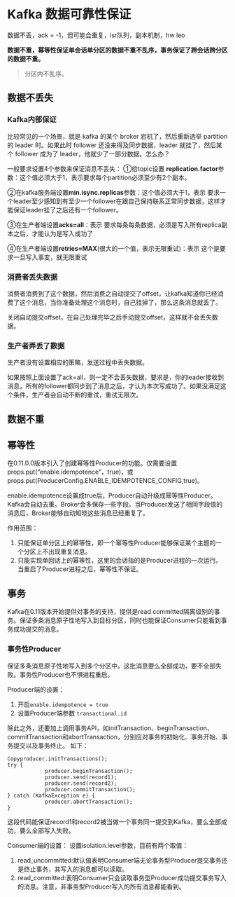 # Kafka 数据可靠性保证

数据不丢，ack = -1，但可能会重复，isr队列，副本机制，hw leo

**数据不重，幂等性保证单会话单分区的数据不重不乱序，事务保证了跨会话跨分区的数据不重。**

> 分区内不乱序。



## 数据不丢失

### Kafka内部保证

比较常见的一个场景，就是 kafka 的某个 broker 宕机了，然后重新选举 partition 的 leader 时。如果此时 follower 还没来得及同步数据，leader 就挂了，然后某个 follower 成为了 leader，他就少了一部分数据。怎么办？

一般要求设置4个参数来保证消息不丢失：
①给topic设置 **replication.factor**参数：这个值必须大于1，表示要求每个partition必须至少有2个副本。

②在kafka服务端设置**min.isync.replicas**参数：这个值必须大于1，表示 要求一个leader至少感知到有至少一个follower在跟自己保持联系正常同步数据，这样才能保证leader挂了之后还有一个follower。

③在生产者端设置**acks=all**：表示 要求每条每条数据，必须是写入所有replica副本之后，才能认为是写入成功了

④在生产者端设置**retries=MAX**(很大的一个值，表示无限重试)：表示 这个是要求一旦写入事变，就无限重试



### 消费者丢失数据

消费者消费到了这个数据，然后消费之自动提交了offset，让kafka知道你已经消费了这个消息，当你准备处理这个消息时，自己挂掉了，那么这条消息就丢了。

关闭自动提交offset，在自己处理完毕之后手动提交offset，这样就不会丢失数据。





### 生产者弄丢了数据
生产者没有设置相应的策略，发送过程中丢失数据。

如果按照上面设置了ack=all，则一定不会丢失数据，要求是，你的leader接收到消息，所有的follower都同步到了消息之后，才认为本次写成功了。如果没满足这个条件，生产者会自动不断的重试，重试无限次。

## 数据不重

## 幂等性

在0.11.0.0版本引入了创建幂等性Producer的功能。仅需要设置props.put(“enable.idempotence”，true)，或props.put(ProducerConfig.ENABLE_IDEMPOTENCE_CONFIG,true)。

enable.idempotence设置成true后，Producer自动升级成幂等性Producer。Kafka会自动去重。Broker会多保存一些字段。当Producer发送了相同字段值的消息后，Broker能够自动知晓这些消息已经重复了。

作用范围：

1. 只能保证单分区上的幂等性，即一个幂等性Producer能够保证某个主题的一个分区上不出现重复消息。
2. 只能实现单回话上的幂等性，这里的会话指的是Producer进程的一次运行。当重启了Producer进程之后，幂等性不保证。

## 事务

Kafka在0.11版本开始提供对事务的支持，提供是read committed隔离级别的事务。保证多条消息原子性地写入到目标分区，同时也能保证Consumer只能看到事务成功提交的消息。

### 事务性Producer

保证多条消息原子性地写入到多个分区中。这批消息要么全部成功，要不全部失败。事务性Producer也不惧进程重启。

Producer端的设置：

1. 开启`enable.idempotence = true`
2. 设置Producer端参数 `transactional.id`

除此之外，还要加上调用事务API，如initTransaction、beginTransaction、commitTransaction和abortTransaction，分别应对事务的初始化、事务开始、事务提交以及事务终止。
如下：

```
Copyproducer.initTransactions();
try {
            producer.beginTransaction();
            producer.send(record1);
            producer.send(record2);
            producer.commitTransaction();
} catch (KafkaException e) {
            producer.abortTransaction();
}
```

这段代码能保证record1和record2被当做一个事务同一提交到Kafka，要么全部成功，要么全部写入失败。

Consumer端的设置：
设置isolation.level参数，目前有两个取值：

1. read_uncommitted:默认值表明Consumer端无论事务型Producer提交事务还是终止事务，其写入的消息都可以读取。
2. read_committed:表明Consumer只会读取事务型Producer成功提交事务写入的消息。注意，非事务型Producer写入的所有消息都能看到。

